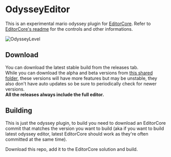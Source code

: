 # OdysseyEditor
This is an experimental mario odyssey plugin for [EditorCore](https://github.com/exelix11/EditorCore).
Refer to [EditorCore's readme](https://github.com/exelix11/EditorCore/blob/master/README.md) for the controls and other informations.

![OdysseyLevel](http://i64.tinypic.com/24fy9a0.jpg)

## Download
You can download the latest stable build from the releases tab. \
While you can download the alpha and beta versions from [this shared folder](https://mega.nz/#F!MRhBgYTS!M7N6JrWVkH-3pmpmyAgHxg), these versions will have more features but may be unstable, they also don't have auto updates so be sure to periodically check for newer versions. \
**All the releases always include the full editor.**

## Building
This is just the odyssey plugin, to build you need to download an EditorCore commit that matches the version you want to build (aka if you want to build latest odyssey editor, latest EditorCore should work as they're often committed at the same time).

Download this repo, add it to the EditorCore solution and build.

